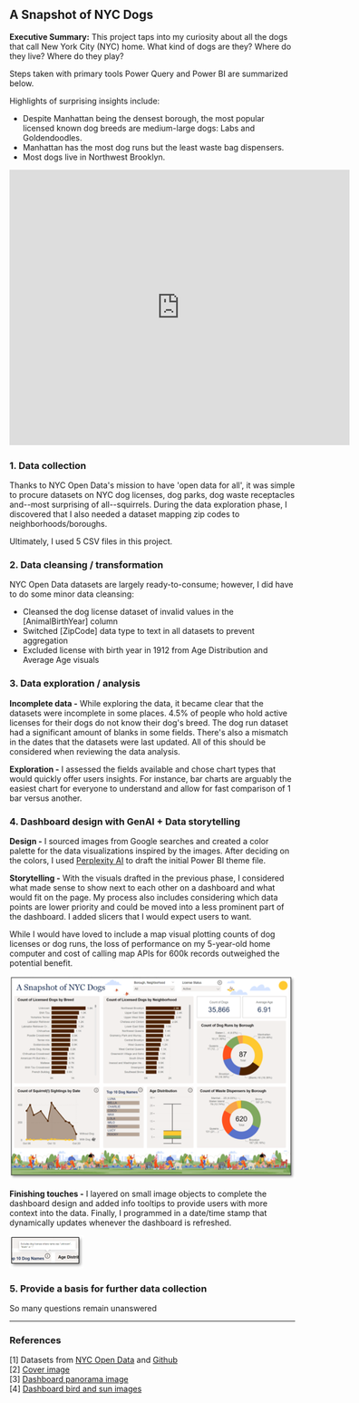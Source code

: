 ## A Snapshot of NYC Dogs

**Executive Summary:** This project taps into my curiosity about all the dogs that call New York City (NYC) home. What kind of dogs are they?  Where do they live?  Where do they play?  

Steps taken with primary tools Power Query and Power BI are summarized below.

Highlights of surprising insights include:
- Despite Manhattan being the densest borough, the most popular licensed known dog breeds are medium-large dogs: Labs and Goldendoodles.
- Manhattan has the most dog runs but the least waste bag dispensers.
- Most dogs live in Northwest Brooklyn.

<iframe title="A Snapshot of NYC Dogs" width="600" height="486" src="https://app.powerbi.com/view?r=eyJrIjoiOTc0YTE3NmYtNDE4ZC00ZWFkLTgwZjctODNmMmY5MzZmNmNjIiwidCI6Ijc5NmIxZGQ2LWQzNmQtNGQwOC05YTMzLWI1MGZkOTUwZTY5ZCIsImMiOjZ9&embedImagePlaceholder=true" frameborder="0" allowFullScreen="true"></iframe>

### 1. Data collection

Thanks to NYC Open Data's mission to have 'open data for all', it was simple to procure datasets on NYC dog licenses, dog parks, dog waste receptacles and--most surprising of all--squirrels.  During the data exploration phase, I discovered that I also needed a dataset mapping zip codes to neighborhoods/boroughs.  

Ultimately, I used 5 CSV files in this project.

### 2. Data cleansing / transformation

NYC Open Data datasets are largely ready-to-consume; however, I did have to do some minor data cleansing:
- Cleansed the dog license dataset of invalid values in the [AnimalBirthYear] column
- Switched [ZipCode] data type to text in all datasets to prevent aggregation
- Excluded license with birth year in 1912 from Age Distribution and Average Age visuals

### 3. Data exploration / analysis

**Incomplete data -** While exploring the data, it became clear that the datasets were incomplete in some places. 4.5% of people who hold active licenses for their dogs do not know their dog's breed.  The dog run dataset had a significant amount of blanks in some fields.  There's also a mismatch in the dates that the datasets were last updated.  All of this should be considered when reviewing the data analysis.

**Exploration -** I assessed the fields available and chose chart types that would quickly offer users insights.  For instance, bar charts are arguably the easiest chart for everyone to understand and allow for fast comparison of 1 bar versus another.

### 4. Dashboard design with GenAI + Data storytelling

**Design -** I sourced images from Google searches and created a color palette for the data visualizations inspired by the images.  After deciding on the colors, I used [Perplexity AI](https://www.perplexity.ai/) to draft the initial Power BI theme file.

**Storytelling -** With the visuals drafted in the previous phase, I considered what made sense to show next to each other on a dashboard and what would fit on the page.  My process also includes considering which data points are lower priority and could be moved into a less prominent part of the dashboard.  I added slicers that I would expect users to want.

While I would have loved to include a map visual plotting counts of dog licenses or dog runs, the loss of performance on my 5-year-old home computer and cost of calling map APIs for 600k records outweighed the potential benefit.

<img src="images/nycdogsscreenshot.png?raw=true"/>

**Finishing touches -** I layered on small image objects to complete the dashboard design and added info tooltips to provide users with more context into the data.  Finally, I programmed in a date/time stamp that dynamically updates whenever the dashboard is refreshed.

<img src="images/infotooltipscreenshot.png?raw=true"/>

### 5. Provide a basis for further data collection

So many questions remain unanswered

---

### References

[1] Datasets from [NYC Open Data](https://opendata.cityofnewyork.us/) and [Github](https://github.com/erikgregorywebb/nyc-housing/blob/master/Data/nyc-zip-codes.csv)
<br>[2] [Cover image](https://graymalin.com/products/picnic-party-central-park)
<br>[3] [Dashboard panorama image](https://www.shutterstock.com/image-vector/people-walk-play-dogs-city-park-2206454515)
<br>[4] [Dashboard bird and sun images](https://designstripe.com/search/assets?style=cheerful)
